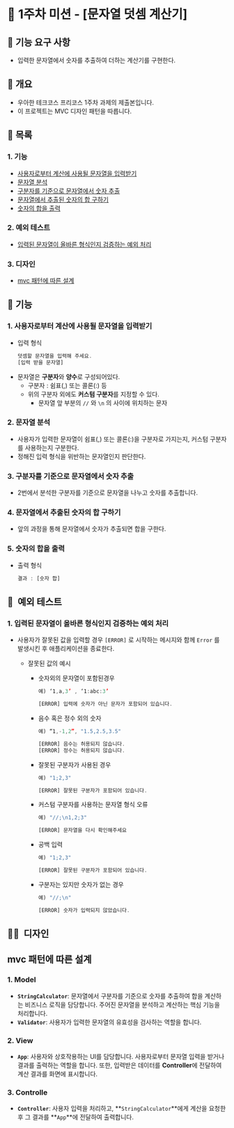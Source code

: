 # 🏁 1주차 미션 - [문자열 덧셈 계산기]

## 🚀 기능 요구 사항

- 입력한 문자열에서 숫자를 추출하여 더하는 계산기를 구현한다.

## 📌 개요

- 우아한 테크코스 프리코스 1주차 과제의 제출본입니다.
- 이 프로젝트는 MVC 디자인 패턴을 따릅니다.

## 📌 목록

### 1. 기능

- [사용자로부터 계산에 사용될 문자열을 입력받기](#1-사용자로부터-계산에-사용될-문자열을-입력받기)
- [문자열 분석](#2-문자열-분석)
- [구분자를 기준으로 문자열에서 숫자 추출](#3-구분자를-기준으로-문자열에서-숫자-추출)
- [문자열에서 추출된 숫자의 합 구하기](#4-문자열에서-추출된-숫자의-합-구하기)
- [숫자의 합을 출력](#5-숫자의-합을-출력)

### 2. 예외 테스트

- [입력된 문자열이 올바른 형식인지 검증하는 예외 처리](#1-입력된-문자열이-올바른-형식인지-검증하는-예외-처리)

### 3. 디자인

- [mvc 패턴에 따른 설계](#mvc-패턴에-따른-설계)

## 🚀 기능

### 1. 사용자로부터 계산에 사용될 문자열을 입력받기

- 입력 형식
  ```jsx
  덧셈할 문자열을 입력해 주세요.
  [입력 받을 문자열]
  ```
- 문자열은 **구분자**와 **양수**로 구성되어있다.
  - 구분자 : 쉼표(,) 또는 콜론(:) 등
  - 위의 구분자 외에도 **커스텀 구분자**를 지정할 수 있다.
    - 문자열 앞 부분의 `//` 와 `\n` 의 사이에 위치하는 문자

### 2. 문자열 분석

- 사용자가 입력한 문자열이 쉼표(,) 또는 콜론(:)을 구분자로 가지는지, 커스텀 구분자를 사용하는지 구분한다.
- 정해진 입력 형식을 위반하는 문자열인지 판단한다.

### 3. 구분자를 기준으로 문자열에서 숫자 추출

- 2번에서 분석한 구분자를 기준으로 문자열을 나누고 숫자를 추출합니다.

### 4. 문자열에서 추출된 숫자의 합 구하기

- 앞의 과정을 통해 문자열에서 숫자가 추출되면 합을 구한다.

### 5. 숫자의 합을 출력

- 출력 형식
  ```jsx
  결과 : [숫자 합]
  ```

## 🚨  예외 테스트

### 1. 입력된 문자열이 올바른 형식인지 검증하는 예외 처리

- 사용자가 잘못된 값을 입력할 경우 `[ERROR]` 로 시작하는 메시지와 함께 `Error` 를 발생시킨 후 애플리케이션을 종료한다.

  - 잘못된 값의 예시

    - 숫자외의 문자열이 포함된경우

      ```jsx
      예) ‘1,a,3’ , ‘1:abc:3’

      [ERROR] 입력에 숫자가 아닌 문자가 포함되어 있습니다.
      ```

    - 음수 혹은 정수 외의 숫자

      ```jsx
      예) “1,-1,2”, "1.5,2.5,3.5"

      [ERROR] 음수는 허용되지 않습니다.
      [ERROR] 정수는 허용되지 않습니다.
      ```

    - 잘못된 구분자가 사용된 경우

      ```jsx
      예) "1;2,3"

      [ERROR] 잘못된 구분자가 포함되어 있습니다.
      ```

    - 커스텀 구분자를 사용하는 문자열 형식 오류

      ```jsx
      예) "//;\n1,2;3"

      [ERROR] 문자열을 다시 확인해주세요
      ```

    - 공백 입력

      ```jsx
      예) "1;2,3"

      [ERROR] 잘못된 구분자가 포함되어 있습니다.
      ```

    - 구분자는 있지만 숫자가 없는 경우

      ```jsx
      예) "//;\n"

      [ERROR] 숫자가 입력되지 않았습니다.
      ```

## 🧑‍🎨  디자인

## mvc 패턴에 따른 설계

### 1. **Model**

- **`StringCalculator`**: 문자열에서 구분자를 기준으로 숫자를 추출하여 합을 계산하는 비즈니스 로직을 담당합니다. 주어진 문자열을 분석하고 계산하는 핵심 기능을 처리합니다.
- **`Validator`**: 사용자가 입력한 문자열의 유효성을 검사하는 역할을 합니다.

### 2. **View**

- **`App`**: 사용자와 상호작용하는 UI를 담당합니다. 사용자로부터 문자열 입력을 받거나 결과를 출력하는 역할을 합니다. 또한, 입력받은 데이터를 **Controller**에 전달하여 계산 결과를 화면에 표시합니다.

### 3. **Controlle**

- **`Controller`**: 사용자 입력을 처리하고, **`StringCalculator`**에게 계산을 요청한 후 그 결과를 **`App`**에 전달하여 출력합니다.
